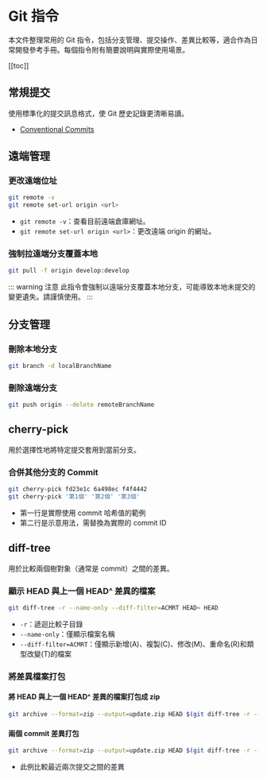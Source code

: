 # Git 指令

本文件整理常用的 Git 指令，包括分支管理、提交操作、差異比較等，適合作為日常開發參考手冊。每個指令附有簡要說明與實際使用場景。

[[toc]]

## 常規提交

使用標準化的提交訊息格式，使 Git 歷史記錄更清晰易讀。

- [Conventional Commits](https://www.conventionalcommits.org/en/v1.0.0/)

## 遠端管理

### 更改遠端位址

```sh
git remote -v
git remote set-url origin <url>
```
- `git remote -v`：查看目前遠端倉庫網址。
- `git remote set-url origin <url>`：更改遠端 origin 的網址。

### 強制拉遠端分支覆蓋本地

```sh
git pull -f origin develop:develop
```

::: warning 注意
此指令會強制以遠端分支覆蓋本地分支，可能導致本地未提交的變更遺失。請謹慎使用。
:::

## 分支管理

### 刪除本地分支
```sh
git branch -d localBranchName
```

### 刪除遠端分支
```sh
git push origin --delete remoteBranchName
```

## cherry-pick

用於選擇性地將特定提交套用到當前分支。

### 合併其他分支的 Commit
```sh
git cherry-pick fd23e1c 6a498ec f4f4442
git cherry-pick '第1個' '第2個' '第3個'
```
- 第一行是實際使用 commit 哈希值的範例
- 第二行是示意用法，需替換為實際的 commit ID

## diff-tree

用於比較兩個樹對象（通常是 commit）之間的差異。

### 顯示 HEAD 與上一個 HEAD^ 差異的檔案
```sh
git diff-tree -r --name-only --diff-filter=ACMRT HEAD~ HEAD
```
- `-r`：遞迴比較子目錄
- `--name-only`：僅顯示檔案名稱
- `--diff-filter=ACMRT`：僅顯示新增(A)、複製(C)、修改(M)、重命名(R)和類型改變(T)的檔案

### 將差異檔案打包

#### 將 HEAD 與上一個 HEAD^ 差異的檔案打包成 zip
```sh
git archive --format=zip --output=update.zip HEAD $(git diff-tree -r --name-only --diff-filter=ACMRT HEAD~ HEAD)
```

#### 兩個 commit 差異打包
```sh
git archive --format=zip --output=update.zip HEAD $(git diff-tree -r --name-only --diff-filter=ACMRT HEAD~2 HEAD)
```
- 此例比較最近兩次提交之間的差異
